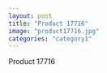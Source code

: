 ```yaml
---
layout: post
title: "Product 17716"
image: "product17716.jpg"
categories: "category1"
---
```

Product 17716
